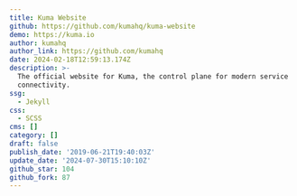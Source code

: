```yaml
---
title: Kuma Website
github: https://github.com/kumahq/kuma-website
demo: https://kuma.io
author: kumahq
author_link: https://github.com/kumahq
date: 2024-02-18T12:59:13.174Z
description: >-
  The official website for Kuma, the control plane for modern service
  connectivity.
ssg:
  - Jekyll
css:
  - SCSS
cms: []
category: []
draft: false
publish_date: '2019-06-21T19:40:03Z'
update_date: '2024-07-30T15:10:10Z'
github_star: 104
github_fork: 87
---
```

